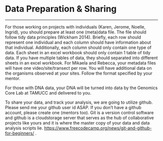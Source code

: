 # Data Preparation & Sharing

---

For those working on projects with individuals (Karen, Jerome, Noelle, Ingrid), you should prepare at least one (meta)data file. The file should follow tidy data principles (Wickham 2014). Briefly, each row should represent one individual and each column should have information about that individual. Additionally, each column should only contain one type of data. Each sheet in an excel workbook should only contain 1 table of tidy data. If you have multiple tables of data, they should separated into different sheets in an excel workbook. For Mikaela and Rebecca, your metadata files will have one video/site/transect per row. You will have additional data on the organisms observed at your sites. Follow the format specified by your mentor.

For those with DNA data, your DNA will be turned into data by the Genomics Core Lab at TAMUCC and delivered to you.

To share your data, and track your analysis, we are going to utilize github. Please send me your github user id ASAP. If you don’t have a github account, please create one (mentors too). Git is a version control software and github is a cloudstorage server that serves as the hub of collaborative projects like yours and it is where the master copy of your data and data analysis scripts lie. https://www.freecodecamp.org/news/git-and-github-for-beginners/ .
